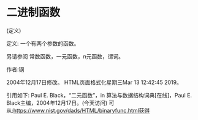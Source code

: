 # 二进制函数


(定义)



定义:
一个有两个参数的函数。



另请参阅
常数函数，一元函数，n元函数，谓词。


作者:钢







2004年12月17日修改。
HTML页面格式化星期三Mar 13 12:42:45 2019。



引用如下:
Paul E. Black，“二元函数”，in
算法与数据结构词典[在线]，Paul E. Black主编，2004年12月17日。(今天访问)
可从:https://www.nist.gov/dads/HTML/binaryfunc.html获得